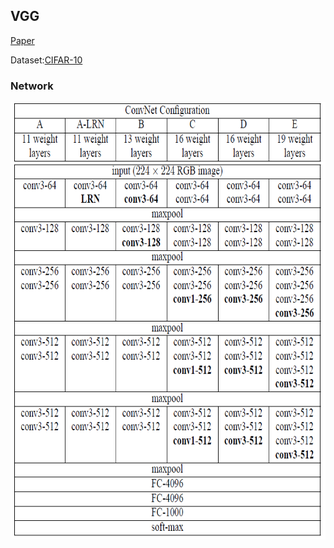 ## VGG
[Paper](https://arxiv.org/pdf/1409.1556.pdf)

Dataset:[CIFAR-10](http://www.cs.toronto.edu/~kriz/cifar.html)

### Network
<div align='center'>
  <img src='https://github.com/Luxlios/Figure/blob/main/CNN/VGG.png'height='700'>
</div>
